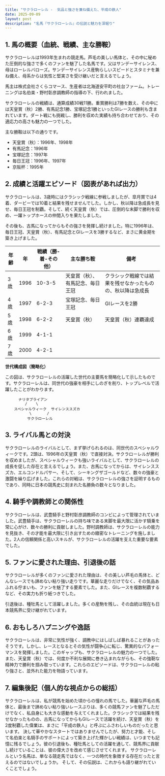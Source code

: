 ```yaml
---
title: "サクラローレル -  気品と強さを兼ね備えた、平成の鉄人"
date: 2025-09-09
layout: post
description: "名馬『サクラローレル』の伝説と魅力を深堀り"
---
```


## 1. 馬の概要（血統、戦績、主な勝鞍）

サクラローレルは1993年生まれの競走馬。芦毛の美しい馬体と、その中に秘めた圧倒的な強さで多くのファンを魅了した名馬です。父はサンデーサイレンス、母はローレルバローズ。サンデーサイレンス産駒らしいスピードとスタミナを兼ね備え、母系からは気性と堅実さを受け継いだと言えるでしょう。

馬主は株式会社さくらコマース、生産者は北海道安平町の社台ファーム。トレーニングは名伯楽・野村彰彦調教師の指導の下、行われました。

サクラローレルの戦績は、通算成績30戦11勝。重賞勝利は7勝を数え、その中には天皇賞（秋）2勝、有馬記念1勝、宝塚記念1勝といったGIレースの勝利も含まれています。ダート戦にも挑戦し、勝利を収めた実績も持ち合わせており、その適応力の高さも魅力の一つでした。

主な勝鞍は以下の通りです。

* 天皇賞（秋）：1996年、1998年
* 有馬記念：1996年
* 宝塚記念：1997年
* 毎日王冠：1996年、1997年
* 京阪杯：1995年


## 2. 成績と活躍エピソード（図表があれば出力）

サクラローレルは、3歳時にはクラシック戦線に参戦しましたが、皐月賞では4着、ダービーでは10着と結果を残せませんでした。しかし、秋以降は急成長を見せ、毎日王冠を制覇。そして、続く天皇賞（秋）では、圧倒的な末脚で勝利を収め、一躍トップホースの仲間入りを果たしました。

その後も、古馬になってからもその強さを発揮し続けました。特に1996年は、毎日王冠、天皇賞（秋）、有馬記念とGIレースを3勝するなど、まさに黄金期を築き上げました。

| 年齢 | 年 | 戦績（勝-着-その他） | 主な勝ち鞍 | 備考 |
|---|---|---|---|---|
| 3歳 | 1996 | 10-3-5 | 天皇賞（秋）、有馬記念、毎日王冠 | クラシック戦線では結果を残せなかったものの、秋以降は急成長 |
| 4歳 | 1997 | 6-2-3 | 宝塚記念、毎日王冠 | GIレースを2勝 |
| 5歳 | 1998 | 6-2-2 | 天皇賞（秋） | 天皇賞（秋）連覇達成 |
| 6歳 | 1999 | 4-1-1 |  |  |
| 7歳 | 2000 | 4-2-1 |  |  |


**世代構成図（簡略化）**

この図は、サクラローレルの活躍した世代の主要馬を簡略化して示したものです。サクラローレルは、同世代の強豪を相手にしのぎを削り、トップレベルで活躍したことがわかります。

```
      ナリタブライアン
         /    \
    スペシャルウィーク  サイレンススズカ
           \       /
          サクラローレル
```


## 3. ライバル馬との対決

サクラローレルのライバルとして、まず挙げられるのは、同世代のスペシャルウィークです。2頭は、1996年の天皇賞（秋）で直接対決。サクラローレルが勝利を収めましたが、スペシャルウィークも強いライバルとして、サクラローレルの成長を促した存在と言えるでしょう。また、古馬になってからは、サイレンススズカ、エルコンドルパサー、そして、シーキングザゴールドなど、数々の強豪と激闘を繰り広げました。これらの対戦は、サクラローレルの強さを証明するものであり、同時に日本の競馬史に刻まれた名勝負の数々となりました。


## 4. 騎手や調教師との関係性

サクラローレルは、武豊騎手と野村彰彦調教師のコンビによって管理されていました。武豊騎手は、サクラローレルの持ち味である末脚を最大限に活かす騎乗を常に心がけ、数々の勝利に貢献しました。野村調教師は、サクラローレルの能力を見抜き、その才能を最大限に引き出すための緻密なトレーニングを施しました。2人の信頼関係と高いスキルが、サクラローレルの活躍を支えた重要な要素でした。


## 5. ファンに愛された理由、引退後の話

サクラローレルが多くのファンに愛された理由は、その美しい芦毛の馬体と、どんなレースでも諦めない粘り強い走りです。華麗な走りだけでなく、その気品あふれる佇まいも、ファンを魅了する要素でした。また、GIレースを複数制覇するなど、その実力も折り紙つきでした。

引退後は、種牡馬として活躍しました。多くの産駒を残し、その血統は現在も日本競馬界に受け継がれています。


## 6. おもしろハプニングや逸話

サクラローレルは、非常に気性が強く、調教中にはしばしば暴れることがあったそうです。しかし、レースとなるとその気性が闘争心に転じ、驚異的なパフォーマンスを発揮しました。このギャップも、サクラローレルの魅力の一つでした。また、天皇賞（秋）では、何度か不利な展開に巻き込まれながらも、その強靭な精神力で勝利を掴み取っています。これらのエピソードは、サクラローレルの粘り強さと、並外れた能力を物語っています。


## 7. 編集後記（個人的な視点からの総括）

サクラローレルは、私が競馬を始めた頃からの憧れの馬でした。華麗な芦毛の馬体と、最後まで諦めない粘り強いレースぶりは、多くの競馬ファンを魅了しただけでなく、私自身にも大きな感動を与えてくれました。クラシックでは結果を残せなかったものの、古馬になってからもGIレースで活躍を続け、天皇賞（秋）を2度制覇した偉業は、まさに「平成の鉄人」と呼ぶにふさわしいものだったと思います。  決して華やかなスタートではありませんでしたが、努力と才能、そして名伯楽と名騎手のサポートによって築き上げた輝かしい戦績は、いつまでも記憶に残るでしょう。彼の引退後も、種牡馬としての活躍を通して、競馬界に貢献し続けていることは、彼の偉大さを改めて感じさせてくれます。  サクラローレルという名馬は、単なる競走馬ではなく、一つの時代を象徴する存在だったと言えるのではないでしょうか。  そして、その伝説は、これからも語り継がれていくことでしょう。
